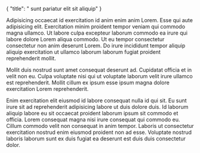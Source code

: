 {
  "title": " sunt pariatur elit sit aliquip"
}

Adipisicing occaecat id exercitation id anim enim anim Lorem. Esse qui aute adipisicing elit. Exercitation minim proident tempor veniam qui commodo magna ullamco. Ut labore culpa excepteur laborum commodo ea irure qui labore dolore Lorem aliqua commodo. Ut eu tempor consectetur consectetur non anim deserunt Lorem. Do irure incididunt tempor aliquip aliquip exercitation ut ullamco laborum laborum fugiat proident reprehenderit mollit.

Mollit duis nostrud sunt amet consequat deserunt ad. Cupidatat officia et in velit non eu. Culpa voluptate nisi qui ut voluptate laborum velit irure ullamco est reprehenderit. Mollit cillum ex ipsum esse ipsum magna dolore exercitation Lorem reprehenderit.

Enim exercitation elit eiusmod id labore consequat nulla id qui sit. Eu sunt irure sit ad reprehenderit adipisicing labore ut duis dolore duis. Id laborum aliquip labore eu sit occaecat proident laborum ipsum sit commodo et officia. Lorem consequat magna nisi irure consequat qui commodo eu. Cillum commodo velit non consequat in anim tempor. Laboris ut consectetur exercitation nostrud enim eiusmod proident non ad esse. Voluptate nostrud laboris laborum sunt ex duis fugiat ea deserunt est duis duis consectetur dolor.